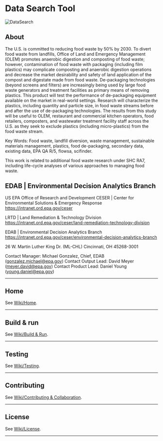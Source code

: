 # Data Search Tool

![DataSearch](https://www.epa.gov/sites/production/files/2013-06/epa_seal_verysmall_trim.gif)

## About

The U.S. is committed to reducing food waste by 50% by 2030. To divert food waste from landfills, Office of Land and Emergency Management (OLEM) promotes anaerobic digestion and composting of food waste; however, contamination of food waste with packaging (including film plastics) may complicate composting and anaerobic digestion operations and decrease the market desirability and safety of land application of the compost and digestate made from food waste. De-packaging technologies (beyond screens and filters) are increasingly being used by large food waste generators and treatment facilities as primary means of removing plastics. This product will test the performance of de-packaging equipment available on the market in real-world settings. Research will characterize the plastics, including quantity and particle size, in food waste streams before and after the use of de-packaging technologies. The results from this study will be useful to OLEM, restaurant and commercial kitchen operators, food retailers, composters, and wastewater treatment facility staff across the U.S. as they seek to exclude plastics (including micro-plastics) from the food waste stream.

Key Words: Food waste, landfill diversion, waste management, sustainable materials management, plastics, food de-packaging, secondary data, existing data, EPA QA R/5, flowsa, scifinder.

This work is related to additional food waste research under SHC RA7, including life-cycle analyses of various approaches to managing food waste.

## EDAB | Environmental Decision Analytics Branch

US EPA
Office of Research and Development
CESER | Center for Environmental Solutions & Emergency Response
<https://intranet.ord.epa.gov/ceser>

LRTD | Land Remediation & Technology Division
<https://intranet.ord.epa.gov/ceser/land-remediation-technology-division>

EDAB | Environmental Decision Analytics Branch
<https://intranet.ord.epa.gov/ceser/environmental-decision-analytics-branch>

26 W. Martin Luther King Dr. (ML-CHL)
Cincinnati, OH 45268-3001

Contact Manager: Michael Gonzalez, Chief, EDAB (gonzalez.michael@epa.gov)
Contact Output Lead: David Meyer (meyer.david@epa.gov)
Contact Product Lead: Daniel Young (young.daniel@epa.gov)

***

## Home

See [Wiki/Home](https://github.com/USEPA/DataSearch/wiki).
***

## Build & run

See [Wiki/Build & Run](https://github.com/USEPA/DataSearch/wiki/Build-&-Run).
***

## Testing

See [Wiki/Testing](https://github.com/USEPA/DataSearch/wiki/Testing).
***

## Contributing

See [Wiki/Contributing & Collaboration](https://github.com/USEPA/DataSearch/wiki/Contributing).
***

## License

See [Wiki/License](https://github.com/USEPA/DataSearch/wiki/Licensing).
***
